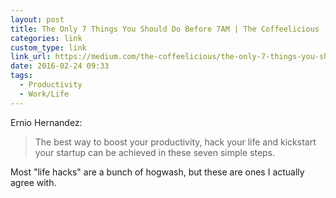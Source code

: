 ```yaml
---
layout: post
title: The Only 7 Things You Should Do Before 7AM | The Coffeelicious
categories: link
custom_type: link
link_url: https://medium.com/the-coffeelicious/the-only-7-things-you-should-do-before-7am-20438e181c22
date: 2016-02-24 09:33
tags:
  - Productivity
  - Work/Life
---
```

Ernio Hernandez:

> The best way to boost your productivity, hack your life and kickstart your startup can be achieved in these seven simple steps.

Most "life hacks" are a bunch of hogwash, but these are ones I actually agree with.
